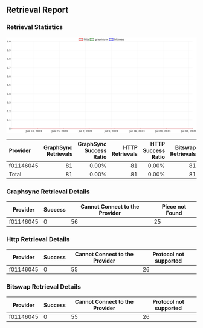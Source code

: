 ## Retrieval Report
### Retrieval Statistics
<img src="https://raw.githubusercontent.com/data-preservation-programs/filplus-checker-assets/main/filecoin-project/filecoin-plus-large-datasets/issues/1648/1691163521205.png"/>

| Provider  | GraphSync Retrievals | GraphSync Success Ratio | HTTP Retrievals | HTTP Success Ratio | Bitswap Retrievals | Bitswap Success Ratio |
| :-------- | -------------------: | ----------------------: | --------------: | -----------------: | -----------------: | --------------------: |
| f01146045 |                   81 |                   0.00% |              81 |              0.00% |                 81 |                 0.00% |
| Total     |                   81 |                   0.00% |              81 |              0.00% |                 81 |                 0.00% |

### Graphsync Retrieval Details
| Provider  | Success | Cannot Connect to the Provider | Piece not Found |
| --------- | ------- | ------------------------------ | --------------- |
| f01146045 | 0       | 56                             | 25              |

### Http Retrieval Details
| Provider  | Success | Cannot Connect to the Provider | Protocol not supported |
| --------- | ------- | ------------------------------ | ---------------------- |
| f01146045 | 0       | 55                             | 26                     |

### Bitswap Retrieval Details
| Provider  | Success | Cannot Connect to the Provider | Protocol not supported |
| --------- | ------- | ------------------------------ | ---------------------- |
| f01146045 | 0       | 55                             | 26                     |

